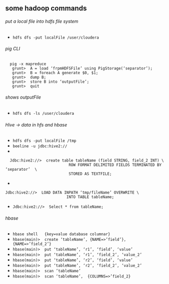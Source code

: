 ## some hadoop commands
###### put a local file into hdfs file system
*  `hdfs dfs -put localFile /user/cloudera`    
###### pig CLI 
```
  pig -x mapreduce          
   grunt>  A = load ‘frpmHDFSFile’ using PigStorage(‘separator’);
   grunt>  B = foreach A generate $0, $1;
   grunt>  dump B;
   grunt>  store B into ‘outputFile’;
   grunt>  quit 
```

###### shows outputFile
*  `hdfs dfs -ls /user/cloudera`  

###### Hive -> data in hfs and hbase  
*  `hdfs dfs -put localFile /tmp `         
*  `beeline -u jdbc:hive2://  `
*  
```
  Jdbc:hive2://>  create table tableName (field STRING, field_2 INT) \
                            ROW FORMAT DELIMITED FIELDS TERMINATED BY ‘separator’  \
                            STORED AS TEXTFILE;
```
*  
```
Jdbc:hive2://>  LOAD DATA INPATH ‘tmp/fileName’ OVERWRITE \
                           INTO TABLE tableName;
```
*  `Jdbc:hive2://>  Select * from tableName;`

###### hbase       
*   `hbase shell   {key=value database columnar}`
*   `hbase(main)>  create ‘tableName’, {NAME=>’field’}, {NAME=>’field_2’}`
*   `hbase(main)>  put ‘tableName’, ‘r1’, ‘field’, ‘value’  `
*   `hbase(main)>  put ‘tableName’, ‘r1’, ‘field_2’, ‘value_2’ `
*   `hbase(main)>  put ‘tableName’, ‘r2’, ‘field’, ‘value’  `
*   `hbase(main)>  put ‘tableName’, ‘r2’, ‘field_2’, ‘value_2’ `
*   `hbase(main)>  scan ’tableName’ `
*   `hbase(main)>  scan ‘tableName’,  {COLUMNS=>’field_2} `
  
   
      
      